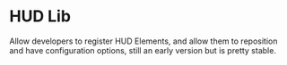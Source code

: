 # HUD Lib

Allow developers to register HUD Elements, and allow them to reposition and have configuration options, still an early version but is pretty stable.